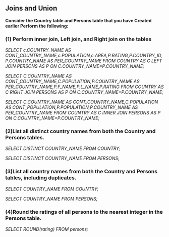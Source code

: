 ## Joins and Union 
**Consider the Country table and Persons table that you have Created earlier Perform the following:**

### (1) Perform inner join, Left join, and Right join on the tables

*SELECT c.COUNTRY_NAME AS CONT_COUNTRY_NAME,c.POPULATION,c.AREA,P.RATING,P.COUNTRY_ID,P.COUNTRY_NAME
AS PER_COUNTRY_NAME FROM COUNTRY AS C LEFT JOIN PERSONS AS P ON C.COUNTRY_NAME=P.COUNTRY_NAME;*

*SELECT C.COUNTRY_NAME AS CONT_COUNTRY_NAME,C.POPULATION,P.COUNTRY_NAME AS PER_COUNTRY_NAME,P.F_NAME,P.L_NAME,P.RATING
FROM COUNTRY AS C RIGHT JOIN PERSONS AS P ON C.COUNTRY_NAME=P.COUNTRY_NAME;*	

*SELECT C.COUNTRY_NAME AS CONT_COUNTRY_NAME,C.POPULATION AS CONT_POPULATION,P.POPULATION,P.COUNTRY_NAME
 AS PER_COUNTRY_NAME FROM COUNTRY AS C INNER JOIN PERSONS AS P ON C.COUNTRY_NAME=P.COUNTRY_NAME;*
 
 ### (2)List all distinct country names from both the Country and Persons tables.

*SELECT DISTINCT COUNTRY_NAME FROM COUNTRY;*

*SELECT DISTINCT COUNTRY_NAME FROM PERSONS;*

### (3)List all country names from both the Country and Persons tables, including duplicates. 

*SELECT COUNTRY_NAME FROM COUNTRY;*

*SELECT COUNTRY_NAME FROM PERSONS;*

### (4)Round the ratings of all persons to the nearest integer in the Persons table.

*SELECT ROUND(rating) FROM persons;*	



 





